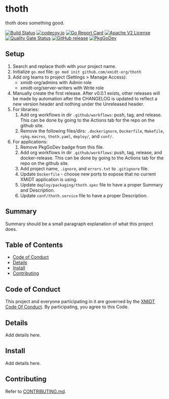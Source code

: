 # thoth

thoth does something good.

[![Build Status](https://github.com/xmidt-org/thoth/workflows/CI/badge.svg)](https://github.com/xmidt-org/thoth/actions)
[![codecov.io](http://codecov.io/github/xmidt-org/thoth/coverage.svg?branch=main)](http://codecov.io/github/xmidt-org/thoth?branch=main)
[![Go Report Card](https://goreportcard.com/badge/github.com/xmidt-org/thoth)](https://goreportcard.com/report/github.com/xmidt-org/thoth)
[![Apache V2 License](http://img.shields.io/badge/license-Apache%20V2-blue.svg)](https://github.com/xmidt-org/thoth/blob/main/LICENSE)
[![Quality Gate Status](https://sonarcloud.io/api/project_badges/measure?project=xmidt-org_PROJECT&metric=alert_status)](https://sonarcloud.io/dashboard?id=xmidt-org_PROJECT)
[![GitHub release](https://img.shields.io/github/release/xmidt-org/thoth.svg)](CHANGELOG.md)
[![PkgGoDev](https://pkg.go.dev/badge/github.com/xmidt-org/thoth)](https://pkg.go.dev/github.com/xmidt-org/thoth)

## Setup

1. Search and replace thoth with your project name.
1. Initialize `go.mod` file: `go mod init github.com/xmidt-org/thoth`
1. Add org teams to project (Settings > Manage Access): 
    - xmidt-org/admins with Admin role
    - xmidt-org/server-writers with Write role
1. Manually create the first release.  After v0.0.1 exists, other releases will be made by automation after the CHANGELOG is updated to reflect a new version header and nothing under the Unreleased header.
1. For libraries:
    1. Add org workflows in dir `.github/workflows`: push, tag, and release. This can be done by going to the Actions tab for the repo on the github site.
    1. Remove the following files/dirs: `.dockerignore`, `Dockerfile`, `Makefile`, `rpkg.macros`, `thoth.yaml`, `deploy/`, and `conf/`.
1. For applications:
    1. Remove PkgGoDev badge from this file.
    1. Add org workflows in dir `.github/workflows`: push, tag, release, and docker-release. This can be done by going to the Actions tab for the repo on the github site.
    1. Add project name, `.ignore`, and `errors.txt` to `.gitignore` file.
    1. Update `Dockerfile` - choose new ports to expose that no current XMiDT application is using.
    1. Update `deploy/packaging/thoth.spec` file to have a proper Summary and Description.
    1. Update `conf/thoth.service` file to have a proper Description.


## Summary

Summary should be a small paragraph explanation of what this project does.

## Table of Contents

- [Code of Conduct](#code-of-conduct)
- [Details](#details)
- [Install](#install)
- [Contributing](#contributing)

## Code of Conduct

This project and everyone participating in it are governed by the [XMiDT Code Of Conduct](https://xmidt.io/docs/community/code_of_conduct/). 
By participating, you agree to this Code.

## Details

Add details here.

## Install

Add details here.

## Contributing

Refer to [CONTRIBUTING.md](CONTRIBUTING.md).
